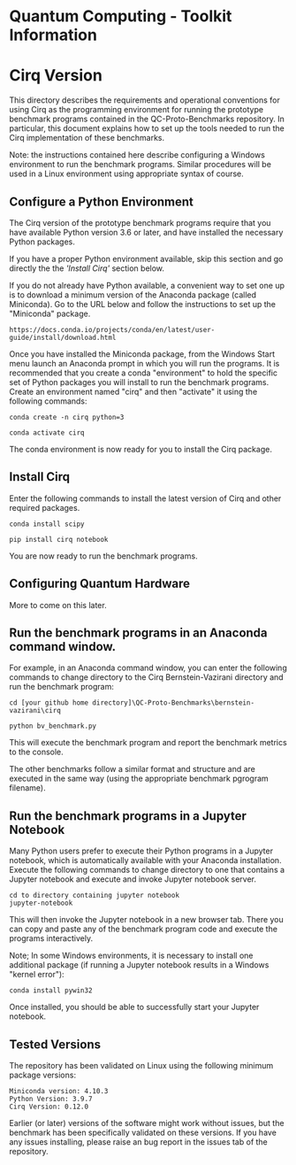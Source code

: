 # Quantum Computing - Toolkit Information

# Cirq Version

This directory describes the requirements and operational conventions for using Cirq as the programming environment for running the prototype benchmark programs contained in the QC-Proto-Benchmarks repository.
In particular, this document explains how to set up the tools needed to run the Cirq implementation of these benchmarks.

Note: the instructions contained here describe configuring a Windows environment to run the benchmark programs. Similar procedures will be used in a Linux environment using appropriate syntax of course.

## Configure a Python Environment

The Cirq version of the prototype benchmark programs require that you have available Python version 3.6 or later, and have installed the necessary Python packages.

If you have a proper Python environment available, skip this section and go directly the the *'Install Cirq'* section below.

If you do not already have Python available, a convenient way to set one up is to download a minimum version of the Anaconda package (called Miniconda). Go to the URL below and follow the instructions to set up the "Miniconda" package.

    https://docs.conda.io/projects/conda/en/latest/user-guide/install/download.html

Once you have installed the Miniconda package, from the Windows Start menu launch an Anaconda prompt in which you will run the programs. It is recommended that you create a conda "environment" to hold the specific set of Python packages you will install to run the benchmark programs. Create an environment named "cirq" and then "activate" it using the following commands:

    conda create -n cirq python=3

    conda activate cirq

The conda environment is now ready for you to install the Cirq package.

## Install Cirq

Enter the following commands to install the latest version of Cirq and other required packages.

    conda install scipy

    pip install cirq notebook

You are now ready to run the benchmark programs.

## Configuring Quantum Hardware

More to come on this later.


## Run the benchmark programs in an Anaconda command window.

For example, in an Anaconda command window, you can enter the following commands to change directory to the Cirq Bernstein-Vazirani directory and run the benchmark program:

    cd [your github home directory]\QC-Proto-Benchmarks\bernstein-vazirani\cirq
  
    python bv_benchmark.py
    
This will execute the benchmark program and report the benchmark metrics to the console.

The other benchmarks follow a similar format and structure and are executed in the same way (using the appropriate benchmark pgrogram filename).

## Run the benchmark programs in a Jupyter Notebook

Many Python users prefer to execute their Python programs in a Jupyter notebook, which is automatically available with your Anaconda installation.
Execute the following commands to change directory to one that contains a Jupyter notebook and execute and invoke Jupyter notebook server.

    cd to directory containing jupyter notebook
    jupyter-notebook
    
This will then invoke the Jupyter notebook in a new browser tab. There you can copy and paste any of the benchmark program code and execute the programs interactively.
    
Note; In some Windows environments, it is necessary to install one additional package (if running a Jupyter notebook results in a Windows "kernel error"):

    conda install pywin32

Once installed, you should be able to successfully start your Jupyter notebook.

## Tested Versions

The repository has been validated on Linux using the following minimum package versions:

    Miniconda version: 4.10.3
    Python Version: 3.9.7
    Cirq Version: 0.12.0

Earlier (or later) versions of the software might work without issues, but the benchmark has been specifically validated on these versions. If you have any issues installing, please raise an bug report in the issues tab of the repository.
